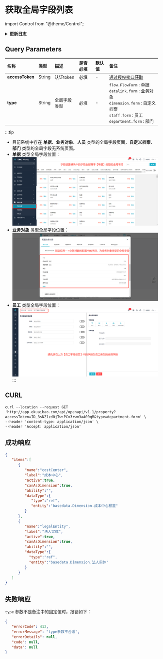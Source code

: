 # 获取全局字段列表

import Control from "@theme/Control";

<Control
method="GET"
url="/api/openapi/v1.1/property"
/>

<details>
  <summary><b>更新日志</b></summary>
  <div>

  [**1.0.3**](/docs/open-api/notice/update-log#103) &emsp; -> 🚀 接口升级 `v1.1` 版本，新增对 `type`（全局字段类型）的参数校验，非备注类型时，报错 **”type参数不合法“**。<br/>
  [**0.7.131**](/docs/open-api/notice/update-log#07131) -> 🆕 新增了本接口。<br/>

  </div>
</details>

## Query Parameters

| 名称 | 类型 | 描述 | 是否必填 | 默认值 | 备注 |
| :--- | :--- | :--- | :--- |:--- | :--- |
| **accessToken** | String | 认证token  | 必填  | - | [通过授权接口获取](/docs/open-api/getting-started/auth) |
| **type**        | String | 全局字段类型 | 必填  | - | `flow.FlowForm` : 单据<br/>`datalink.form` : 业务对象<br/>`dimension.form` : 自定义档案<br/>`staff.form` : 员工<br/>`department.form` : 部门 | 

:::tip
 - 目前系统中存在 **单据**、**业务对象**、**人员** 类型的全局字段页面，**自定义档案**、**部门** 类型的全局字段无系统页面。
 - **单据** 类型全局字段位置：
   ![单据类型全局字段](images/单据类型全局字段.png)
 - **业务对象** 类型全局字段位置：
   ![业务对象类型全局字段](images/业务对象类型全局字段.png)
 - **员工** 类型全局字段位置：
   ![员工类型全局字段](images/员工类型全局字段.png)
:::

## CURL
```shell
curl --location --request GET 'http://app.ekuaibao.com/api/openapi/v1.1/property?accessToken=ID_3sNZ1zd0jTw:PCx3rwm3aA00qM&type=department.form' \
--header 'content-type: application/json' \
--header 'Accept: application/json'
```

## 成功响应
```json
{
   "items":[
      {
         "name":"costCenter",
         "label":"成本中心",
         "active":true,
         "canAsDimension":true,
         "ability":"",
         "dataType":{
            "type":"ref",
            "entity":"basedata.Dimension.成本中心预置"
         }
      },
      {
         "name":"legalEntity",
         "label":"法人实体",
         "active":true,
         "canAsDimension":true,
         "ability":"",
         "dataType":{
           "type":"ref",
           "entity":"basedata.Dimension.法人实体"
         }
      }
   ]
}
```

## 失败响应
`type` 参数不是备注中的固定值时，报错如下：
```json
{
   "errorCode": 412,
   "errorMessage": "type参数不合法",
   "errorDetails": null,
   "code": null,
   "data": null
}
```

